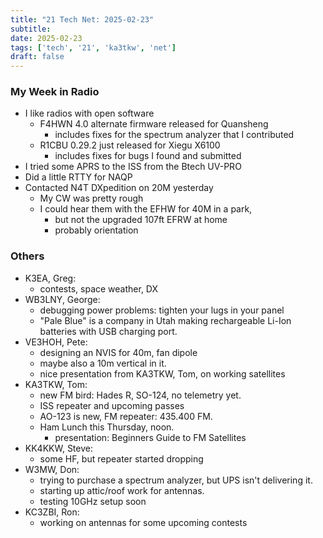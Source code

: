 ```yaml
---
title: "21 Tech Net: 2025-02-23"
subtitle:
date: 2025-02-23
tags: ['tech', '21', 'ka3tkw', 'net']
draft: false
---
```


### My Week in Radio
- I like radios with open software
  - F4HWN 4.0 alternate firmware released for Quansheng
    - includes fixes for the spectrum analyzer that I contributed
  - R1CBU 0.29.2 just released for Xiegu X6100
    - includes fixes for bugs I found and submitted
- I tried some APRS to the ISS from the Btech UV-PRO
- Did a little RTTY for NAQP
- Contacted N4T DXpedition on 20M yesterday
  - My CW was pretty rough
  - I could hear them with the EFHW for 40M in a park,
    - but not the upgraded 107ft EFRW at home
    - probably orientation
### Others
- K3EA, Greg:
  - contests, space weather, DX
- WB3LNY, George:
  - debugging power problems: tighten your lugs in your panel
  - "Pale Blue" is a company in Utah making rechargeable Li-Ion batteries
    with USB charging port.
- VE3HOH, Pete:
  - designing an NVIS for 40m, fan dipole
  - maybe also a 10m vertical in it.
  - nice presentation from KA3TKW, Tom, on working satellites
- KA3TKW, Tom:
  - new FM bird: Hades R, SO-124, no telemetry yet.
  - ISS repeater and upcoming passes
  - AO-123 is new, FM repeater: 435.400 FM.
  - Ham Lunch this Thursday, noon.
    - presentation: Beginners Guide to FM Satellites
- KK4KKW, Steve:
  - some HF, but repeater started dropping
- W3MW, Don:
  - trying to purchase a spectrum analyzer, but UPS isn't delivering it.
  - starting up attic/roof work for antennas.
  - testing 10GHz setup soon
- KC3ZBI, Ron:
  - working on antennas for some upcoming contests

<!--more-->
